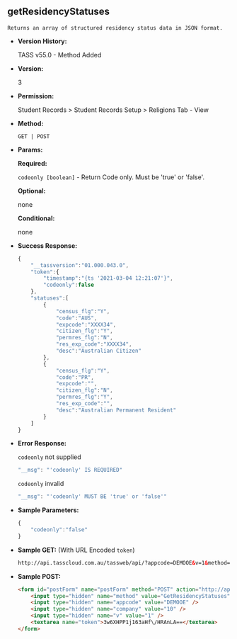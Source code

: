 **getResidencyStatuses**
----
	Returns an array of structured residency status data in JSON format.
	
* **Version History:**

	TASS v55.0 - Method Added

* **Version:**

	3

* **Permission:**

    Student Records > Student Records Setup > Religions Tab - View

* **Method:**

	`GET | POST`
  
* **Params:**

   **Required:**
 
	`codeonly [boolean]` - Return Code only. Must be 'true' or 'false'.                    

   **Optional:**

	none

   **Conditional:**

	none

* **Success Response:**

    ```javascript
	{
		"__tassversion":"01.000.043.0",
		"token":{
			"timestamp":"{ts '2021-03-04 12:21:07'}",
			"codeonly":false
		},
		"statuses":[
			{
				"census_flg":"Y",
				"code":"AUS",
				"expcode":"XXXX34",
				"citizen_flg":"Y",
				"permres_flg":"N",
				"res_exp_code":"XXXX34",
				"desc":"Australian Citizen"
			},
			{
				"census_flg":"Y",
				"code":"PR",
				"expcode":"",
				"citizen_flg":"N",
				"permres_flg":"Y",
				"res_exp_code":"",
				"desc":"Australian Permanent Resident"
			}
		]
	}
    ```
 
* **Error Response:**

    `codeonly` not supplied
    ```javascript
    "__msg": "'codeonly' IS REQUIRED"
    ```

    `codeonly` invalid
    ```javascript
    "__msg": "'codeonly' MUST BE 'true' or 'false'"
    ```
    
* **Sample Parameters:**

	```javascript
	{
		"codeonly":"false"
	}
	```

* **Sample GET:** (With URL Encoded `token`)

	```HTML
	http://api.tasscloud.com.au/tassweb/api/?appcode=DEMOOE&v=1&method=GetResidencyStatuses&token=3w6XHPP1j163aHf%2FHRAnLA%3D%3D&company=10
	```
  
* **Sample POST:**

	```HTML
	<form id="postForm" name="postForm" method="POST" action="http://api.tasscloud.com.au/tassweb/api/">
		<input type="hidden" name="method" value="GetResidencyStatuses" />
		<input type="hidden" name="appcode" value="DEMOOE" />
		<input type="hidden" name="company" value="10" />
		<input type="hidden" name="v" value="1" />
		<textarea name="token">3w6XHPP1j163aHf\/HRAnLA==</textarea>
	</form>
	```
